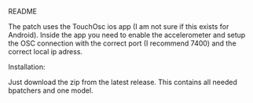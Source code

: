 README

The patch uses the TouchOsc ios app (I am not sure if this exists for Android).
Inside the app you need to enable the accelerometer and setup the OSC connection with the correct port (I recommend 7400) and the correct local ip adress.

Installation:

Just download the zip from the latest release. This contains all needed bpatchers and one model.

